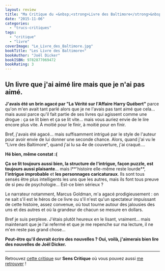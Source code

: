 ```yaml
---
layout: review
title: "Ma Critique du «&nbsp;<strong>Livre des Baltimore</strong>&nbsp;» de <em>Joël&nbsp;Dicker</em>"
date: "2015-11-06"
categories: 
  - "trucs-critiques"
tags: 
  - "critique"
  - "livre"
coverImage: "Le_Livre_des_Baltimore.jpg"
bookTitle: "Les Livre des Baltimore<"
bookAuthor: "Joël Dicker"
bookISBN: 9782877069472  
bookRating: 3
---
```


## Un livre que j'ai aimé lire mais que je n'ai pas aimé.

**J'avais été un brin agacé par "La Vérité sur l'Affaire Harry Québert"** parce qu'on m'en avait tant parlé alors que je ne l'avais pas tant aimé que cela... mais aussi parce qu'il fait partie de ses livres qui agissent comme une drogue : ça se lit bien et ça se lit vite... mais vous auriez envie de le lire encore plus vite. À moitié pour le finir, à moitié pour en finir.

Bref, j'avais été agacé... mais suffisamment intrigué par le style de l'auteur pour avoir envie de lui donner une seconde chance. Alors, quand j'ai vu le "Livre des Baltimore", quand j'ai lu sa 4e de couverture, j'ai craqué....

**Hé bien, même constat :(**

**Ça se lit toujours aussi bien, la structure de l'intrigue, façon puzzle, est toujours aussi plaisante**... mais l**'histoire elle-même reste lourde**, **l'intrigue improbable** et **les personnages caricaturaux**. Ils sont tous sensés être plus intelligents les uns que les autres, mais ils font tous preuve de si peu de psychologie... Est-ce bien sérieux ?

Le narrateur notamment, Marcus Goldman, m'a agacé prodigieusement : on ne sait s'il est le héros de ce livre ou s'il n'est qu'un spectateur impuissant de cette histoire, assez convenue, où tout tourne autour des jalousies des uns et des autres et où la grandeur de chacun se mesure en dollars.

Bref je suis perplexe. J'étais plutôt heureux en le lisant, vraiment... mais maintenant que je l'ai refermé et que je me repenche sur ma lecture, il ne m'en reste pas grand chose...

**Peut-être qu'il devrait écrire des nouvelles ? Oui, voilà, j'aimerais bien lire des nouvelles de Joël Dicker.**

* * *

Retrouvez [cette critique](http://www.senscritique.com/livre/Le_Livre_des_Baltimore/critique/73150662) sur **Sens Critique** où vous pouvez aussi [me retrouver](http://www.senscritique.com/Arnaud_Malon) !
